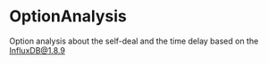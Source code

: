# OptionAnalysis
Option analysis about the self-deal and the time delay based on the InfluxDB@1.8.9
